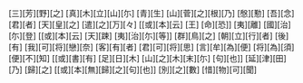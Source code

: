 [三][芳][野][之] [真][木][立][山][尓] [青][生] [山][菅][之][根][乃] [慇][懃] [吾][念][君][者] [天][皇][之] [遣][之][万][々] [[或][本][云] [王] [命][恐]] [夷][離] [國][治][尓][登] [[或][本][云] [天][踈] [夷][治][尓][等]] [群][鳥][之] [朝][立][行][者] [後][有] [我][可][将][戀][奈] [客][有][者] [君][可][将][思] [言][牟][為][便] [将][為][須][便][不][知] [[或][書][有] [足][日][木] [山][之][木][末][尓] [句][也]] [延][津][田][乃] [歸][之] [[或][本][無][歸][之][句][也]] [別][之][數] [惜][物][可][聞]
